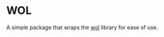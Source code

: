 # WOL

A simple package that wraps the [wol](https://www.npmjs.com/package/wol) library for ease of use.
